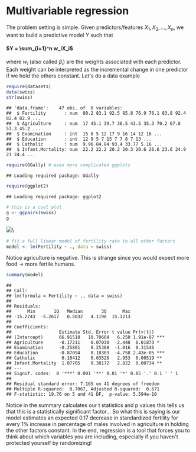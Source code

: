 # Multivariable regression

The problem setting is simple. Given predictors/features $X_1, X_2, ..., X_n$, we want to build a predictive model $Y$ such that 

#### $Y = \sum_{i=1}^n w_iX_i$

where $w_i$ (also called $\beta_i$) are the weights associated with each predictor. Each weight can be interpreted as the incremental change in one predictor if we hold the others constant.  Let's do a data example


```r
require(datasets)
data(swiss)
str(swiss)
```

```
## 'data.frame':	47 obs. of  6 variables:
##  $ Fertility       : num  80.2 83.1 92.5 85.8 76.9 76.1 83.8 92.4 82.4 82.9 ...
##  $ Agriculture     : num  17 45.1 39.7 36.5 43.5 35.3 70.2 67.8 53.3 45.2 ...
##  $ Examination     : int  15 6 5 12 17 9 16 14 12 16 ...
##  $ Education       : int  12 9 5 7 15 7 7 8 7 13 ...
##  $ Catholic        : num  9.96 84.84 93.4 33.77 5.16 ...
##  $ Infant.Mortality: num  22.2 22.2 20.2 20.3 20.6 26.6 23.6 24.9 21 24.4 ...
```

```r
require(GGally) # even more complicated ggplots 
```

```
## Loading required package: GGally
```

```r
require(ggplot2)
```

```
## Loading required package: ggplot2
```

```r
# this is a cool plot
g <- ggpairs(swiss)
g
```

![](multivariable_regression_files/figure-html/unnamed-chunk-1-1.png)\

```r
# fit a full linear model of fertility rate to all other factors
model <- lm(Fertility ~ ., data = swiss)
```

Notice agriculture is negative. This is strange since you would expect more food -> more fertile humans. 

```r
summary(model)
```

```
## 
## Call:
## lm(formula = Fertility ~ ., data = swiss)
## 
## Residuals:
##      Min       1Q   Median       3Q      Max 
## -15.2743  -5.2617   0.5032   4.1198  15.3213 
## 
## Coefficients:
##                  Estimate Std. Error t value Pr(>|t|)    
## (Intercept)      66.91518   10.70604   6.250 1.91e-07 ***
## Agriculture      -0.17211    0.07030  -2.448  0.01873 *  
## Examination      -0.25801    0.25388  -1.016  0.31546    
## Education        -0.87094    0.18303  -4.758 2.43e-05 ***
## Catholic          0.10412    0.03526   2.953  0.00519 ** 
## Infant.Mortality  1.07705    0.38172   2.822  0.00734 ** 
## ---
## Signif. codes:  0 '***' 0.001 '**' 0.01 '*' 0.05 '.' 0.1 ' ' 1
## 
## Residual standard error: 7.165 on 41 degrees of freedom
## Multiple R-squared:  0.7067,	Adjusted R-squared:  0.671 
## F-statistic: 19.76 on 5 and 41 DF,  p-value: 5.594e-10
```

Notice in the summary calculates our t statistics and p values this tells us that this is a statistically significant factor... So what this is saying is our model estimates an expected 0.17 decrease in standardized fertility for every 1% increase in percentage of males involved in agriculture in holding the other factors constant. In the end, regression is a tool that forces you to think about which variables you are including, especially if you haven't protected yourself by randomizing!

 
